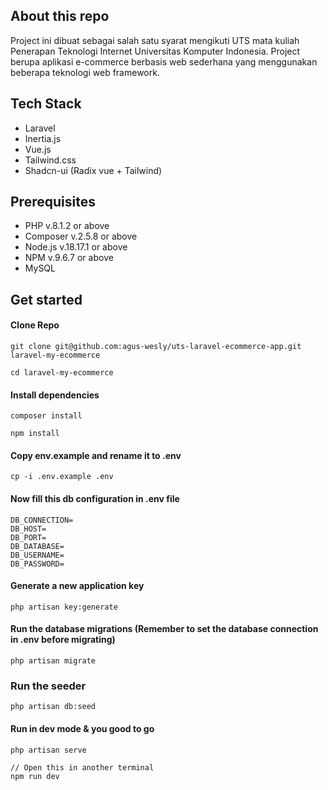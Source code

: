 ## About this repo

Project ini dibuat sebagai salah satu syarat mengikuti UTS mata kuliah Penerapan Teknologi Internet Universitas Komputer Indonesia. Project berupa aplikasi e-commerce berbasis web sederhana yang menggunakan beberapa teknologi web framework.

## Tech Stack

-   Laravel
-   Inertia.js
-   Vue.js
-   Tailwind.css
-   Shadcn-ui (Radix vue + Tailwind)

## Prerequisites

-   PHP v.8.1.2 or above
-   Composer v.2.5.8 or above
-   Node.js v.18.17.1 or above
-   NPM v.9.6.7 or above
-   MySQL

## Get started

#### Clone Repo

```
git clone git@github.com:agus-wesly/uts-laravel-ecommerce-app.git laravel-my-ecommerce
```

```
cd laravel-my-ecommerce
```

#### Install dependencies

```
composer install
```

```
npm install
```

#### Copy env.example and rename it to .env

```
cp -i .env.example .env
```

#### Now fill this db configuration in .env file

```
DB_CONNECTION=
DB_HOST=
DB_PORT=
DB_DATABASE=
DB_USERNAME=
DB_PASSWORD=

```

#### Generate a new application key

```
php artisan key:generate
```

#### Run the database migrations **(Remember to set the database connection in .env before migrating)**

```
php artisan migrate
```

### Run the seeder

```
php artisan db:seed
```

#### Run in dev mode & you good to go

```
php artisan serve
```

```
// Open this in another terminal
npm run dev
```
